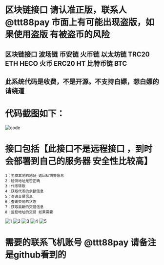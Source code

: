 # 区块链接口  请认准正版，联系人 @ttt88pay 市面上有可能出现盗版，如果使用盗版 有被盗币的风险
## 区块链接口 波场链 币安链 火币链 以太坊链 TRC20 ETH HECO 火币 ERC20 HT 比特币链 BTC 
## 此系统代码是收费，不是开源。不支持白嫖，想白嫖的请绕道

# 代码截图如下：

![code](https://github.com/debug8888/chain-api-server/assets/93066952/42901a65-0ba9-4c23-b1b2-f1a5975bbf69)


# 接口包括【此接口不是远程接口 ，到时会部署到自己的服务器 安全性比较高】
~~~
1：生成本地的地址 返回私钥等信息
2：检测地址是否正确
3：代币转账
4：获取代币的余额信息
5：查询交易信息
6：查询交易的状态
7：获取最新的交易信息
8：监控地址的交易 如果需要
~~~

![1](https://github.com/debug8888/chain-api-server/assets/93066952/71baff02-9b8e-4679-ad54-91a64ed7f8b8)
![2](https://github.com/debug8888/chain-api-server/assets/93066952/581b4380-16d7-4ea7-9066-3fc94a39ec21)
![3](https://github.com/debug8888/chain-api-server/assets/93066952/39eebe22-42b2-499a-8575-e329b6c922fb)
![4](https://github.com/debug8888/chain-api-server/assets/93066952/e934e53a-3313-4329-bfb3-b5ded1873104)
![5](https://github.com/debug8888/chain-api-server/assets/93066952/5452516d-1ff4-4185-b968-448b11ab4c9b)



# 需要的联系飞机账号  @ttt88pay  请备注是github看到的


